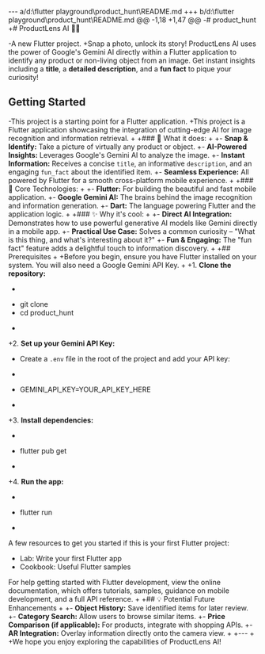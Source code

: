--- a/d:\flutter playground\product_hunt\README.md
+++ b/d:\flutter playground\product_hunt\README.md
@@ -1,18 +1,47 @@
-# product_hunt
+# ProductLens AI 📸✨
 
-A new Flutter project.
+Snap a photo, unlock its story! ProductLens AI uses the power of Google's Gemini AI directly within a Flutter application to identify any product or non-living object from an image. Get instant insights including a **title**, a **detailed description**, and a **fun fact** to pique your curiosity!
 
 ## Getting Started
 
-This project is a starting point for a Flutter application.
+This project is a Flutter application showcasing the integration of cutting-edge AI for image recognition and information retrieval.
+
+### 🤔 What it does:
+
+- **Snap & Identify:** Take a picture of virtually any product or object.
+- **AI-Powered Insights:** Leverages Google's Gemini AI to analyze the image.
+- **Instant Information:** Receives a concise `title`, an informative `description`, and an engaging `fun_fact` about the identified item.
+- **Seamless Experience:** All powered by Flutter for a smooth cross-platform mobile experience.
+
+### 🚀 Core Technologies:
+
+- **Flutter:** For building the beautiful and fast mobile application.
+- **Google Gemini AI:** The brains behind the image recognition and information generation.
+- **Dart:** The language powering Flutter and the application logic.
+
+### ✨ Why it's cool:
+
+- **Direct AI Integration:** Demonstrates how to use powerful generative AI models like Gemini directly in a mobile app.
+- **Practical Use Case:** Solves a common curiosity – "What is this thing, and what's interesting about it?"
+- **Fun & Engaging:** The "fun fact" feature adds a delightful touch to information discovery.
+
+## Prerequisites
+
+Before you begin, ensure you have Flutter installed on your system. You will also need a Google Gemini API Key.
+
+1.  **Clone the repository:**
+    ```bash
+    git clone <your-repository-link>
+    cd product_hunt
+    ```
+2.  **Set up your Gemini API Key:**
+    Create a `.env` file in the root of the project and add your API key:
+    ```
+    GEMINI_API_KEY=YOUR_API_KEY_HERE
+    ```
+3.  **Install dependencies:**
+    ```bash
+    flutter pub get
+    ```
+4.  **Run the app:**
+    ```bash
+    flutter run
+    ```
 
 A few resources to get you started if this is your first Flutter project:
 
 - Lab: Write your first Flutter app
 - Cookbook: Useful Flutter samples
 
 For help getting started with Flutter development, view the
 online documentation, which offers tutorials,
 samples, guidance on mobile development, and a full API reference.
+
+## 💡 Potential Future Enhancements
+
+- **Object History:** Save identified items for later review.
+- **Category Search:** Allow users to browse similar items.
+- **Price Comparison (if applicable):** For products, integrate with shopping APIs.
+- **AR Integration:** Overlay information directly onto the camera view.
+
+---
+
+We hope you enjoy exploring the capabilities of ProductLens AI!

